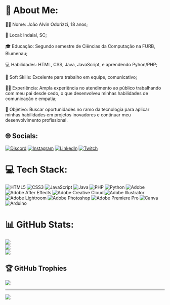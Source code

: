 # 💫 About Me:
👨‍🎓 Nome: João Alvin Odorizzi, 18 anos;<br><br>🏡 Local: Indaial, SC;<br><br>🎓 Educação: Segundo semestre de Ciências da Computação na FURB, Blumenau;<br><br>💻 Habilidades: HTML, CSS, Java, JavaScript, e aprendendo Pyhon/PHP;<br><br>🤝 Soft Skills: Excelente para trabalho em equipe, comunicativo;<br><br>👨‍💼 Experiência: Ampla experiência no atendimento ao público trabalhando com meu pai desde cedo, o que desenvolveu minhas habilidades de comunicação e empatia;<br><br>🚀 Objetivo: Buscar oportunidades no ramo da tecnologia para aplicar minhas habilidades em projetos inovadores e continuar meu desenvolvimento profissional.


## 🌐 Socials:
[![Discord](https://img.shields.io/badge/Discord-%237289DA.svg?logo=discord&logoColor=white)](https://discord.gg/https://discord.gg/jNSygBnZ45) [![Instagram](https://img.shields.io/badge/Instagram-%23E4405F.svg?logo=Instagram&logoColor=white)](https://instagram.com/https://www.instagram.com/jaum_15.02/) [![LinkedIn](https://img.shields.io/badge/LinkedIn-%230077B5.svg?logo=linkedin&logoColor=white)](https://linkedin.com/in/https://www.linkedin.com/in/jaum1502/) [![Twitch](https://img.shields.io/badge/Twitch-%239146FF.svg?logo=Twitch&logoColor=white)](https://twitch.tv/https://www.twitch.tv/johnnyelevenbr) 

# 💻 Tech Stack:
![HTML5](https://img.shields.io/badge/html5-%23E34F26.svg?style=for-the-badge&logo=html5&logoColor=white) ![CSS3](https://img.shields.io/badge/css3-%231572B6.svg?style=for-the-badge&logo=css3&logoColor=white) ![JavaScript](https://img.shields.io/badge/javascript-%23323330.svg?style=for-the-badge&logo=javascript&logoColor=%23F7DF1E) ![Java](https://img.shields.io/badge/java-%23ED8B00.svg?style=for-the-badge&logo=openjdk&logoColor=white) ![PHP](https://img.shields.io/badge/php-%23777BB4.svg?style=for-the-badge&logo=php&logoColor=white) ![Python](https://img.shields.io/badge/python-3670A0?style=for-the-badge&logo=python&logoColor=ffdd54) ![Adobe](https://img.shields.io/badge/adobe-%23FF0000.svg?style=for-the-badge&logo=adobe&logoColor=white) ![Adobe After Effects](https://img.shields.io/badge/Adobe%20After%20Effects-9999FF.svg?style=for-the-badge&logo=Adobe%20After%20Effects&logoColor=white) ![Adobe Creative Cloud](https://img.shields.io/badge/Adobe%20Creative%20Cloud-DA1F26.svg?style=for-the-badge&logo=Adobe%20Creative%20Cloud&logoColor=white) ![Adobe Illustrator](https://img.shields.io/badge/adobe%20illustrator-%23FF9A00.svg?style=for-the-badge&logo=adobe%20illustrator&logoColor=white) ![Adobe Lightroom](https://img.shields.io/badge/Adobe%20Lightroom-31A8FF.svg?style=for-the-badge&logo=Adobe%20Lightroom&logoColor=white) ![Adobe Photoshop](https://img.shields.io/badge/adobe%20photoshop-%2331A8FF.svg?style=for-the-badge&logo=adobe%20photoshop&logoColor=white) ![Adobe Premiere Pro](https://img.shields.io/badge/Adobe%20Premiere%20Pro-9999FF.svg?style=for-the-badge&logo=Adobe%20Premiere%20Pro&logoColor=white) ![Canva](https://img.shields.io/badge/Canva-%2300C4CC.svg?style=for-the-badge&logo=Canva&logoColor=white) ![Arduino](https://img.shields.io/badge/-Arduino-00979D?style=for-the-badge&logo=Arduino&logoColor=white)
# 📊 GitHub Stats:
![](https://github-readme-stats.vercel.app/api?username=jaum1502&theme=midnight-purple&hide_border=false&include_all_commits=false&count_private=false)<br/>
![](https://github-readme-streak-stats.herokuapp.com/?user=jaum1502&theme=midnight-purple&hide_border=false)<br/>
![](https://github-readme-stats.vercel.app/api/top-langs/?username=jaum1502&theme=midnight-purple&hide_border=false&include_all_commits=false&count_private=false&layout=compact)

## 🏆 GitHub Trophies
![](https://github-profile-trophy.vercel.app/?username=jaum1502&theme=tokyonight&no-frame=true&no-bg=true&margin-w=4)

---
[![](https://visitcount.itsvg.in/api?id=jaum1502&icon=0&color=0)](https://visitcount.itsvg.in)

<!-- Proudly created with GPRM ( https://gprm.itsvg.in ) -->

